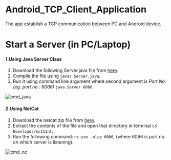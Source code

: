 # Android_TCP_Client_Application
The app establish a TCP communication between PC and Android device.

# Start a Server (in PC/Laptop)
#### 1.Using Java Server Class
  1. Download the following Server.java file from [here]().
  2. Compile the file using `javac Server.java`.
  3. Run it using command line argument where second argument is *Port No.(eg. port no : 6066)* `java Server 6066`
  
  ![cmd_java](https://user-images.githubusercontent.com/63636498/90413636-5b6c5d00-e0cc-11ea-818f-dc8cc948dc01.png)

#### 2.Using NetCat
  1. Download the netcat zip file from [here](https://joncraton.org/files/nc111nt.zip).
  2. Extract the contents of the file and open that directory in terminal `cd Downloads/nc111nt`.
  3. Run the following command: `nc.exe -nlvp 6066`, (where 6066 is port no. on which server is listening). 
  
  ![cmd_nc](https://user-images.githubusercontent.com/63636498/90414724-c4a0a000-e0cd-11ea-8e65-5c8811970851.png)
